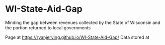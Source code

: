 # WI-State-Aid-Gap
Minding the gap between revenues collected by the State of Wisconsin and the portion returned to local governments

Page at https://ryanjerving.github.io/WI-State-Aid-Gap/
Data stored at
